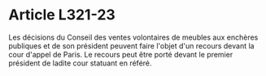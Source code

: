 # Article L321-23

Les décisions du Conseil des ventes volontaires de meubles aux enchères publiques et de son président peuvent faire l'objet d'un recours devant la cour d'appel de Paris. Le recours peut être porté devant le premier président de ladite cour statuant en référé.